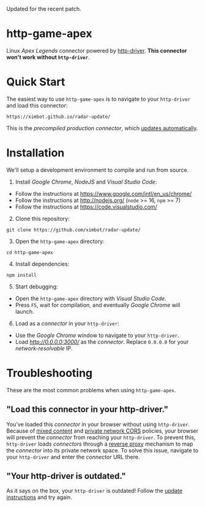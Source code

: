 Updated for the recent patch.

# http-game-apex

Linux *Apex Legends* connector powered by [http-driver](https://github.com/XRadius/http-driver). **This connector won't work without `http-driver`**.

# Quick Start

The easiest way to use `http-game-apex` is to navigate to your `http-driver` and load this connector:

```
https://ximbot.github.io/radar-update/
```

This is the *precompiled production connector*, which [updates automatically](https://github.com/XRadius/http-game-apex/deployments/).

# Installation

We'll setup a development environment to compile and run from source.

1. Install *Google Chrome*, *NodeJS* and *Visual Studio Code*:

* Follow the instructions at https://www.google.com/intl/en_us/chrome/
* Follow the instructions at http://nodejs.org/ (`node` >= 16, `npm` >= 7)
* Follow the instructions at https://code.visualstudio.com/

2. Clone this repository:

```
git clone https://github.com/ximbot/radar-update/
```

3. Open the `http-game-apex` directory:

```
cd http-game-apex
```

4. Install dependencies:

```
npm install
```

5. Start debugging:

* Open the `http-game-apex` directory with *Visual Studio Code*.
* Press `F5`, wait for compilation, and eventually *Google Chrome* will launch.

6. Load as a *connector* in your `http-driver`:

* Use the *Google Chrome* window to navigate to your `http-driver`.
* Load *http://0.0.0.0:3000/* as the *connector*. Replace `0.0.0.0` for your *network-resolvable* IP.

# Troubleshooting

These are the most common problems when using `http-game-apex`.

## "Load this connector in your http-driver."

You've loaded this *connector* in your browser without using `http-driver`. Because of [mixed content](https://developer.mozilla.org/en-US/docs/Web/Security/Mixed_content#warnings_in_firefox_web_console) and [private network CORS](https://web.dev/cors-rfc1918-feedback/) policies, your browser will prevent the *connector* from reaching your `http-driver`. To prevent this, `http-driver` loads *connectors* through a [reverse proxy](https://developer.mozilla.org/en-US/docs/Web/HTTP/Proxy_servers_and_tunneling) mechanism to map the *connector* into its private network space. To solve this issue, navigate to your `http-driver` and enter the *connector* URL there.

## "Your http-driver is outdated."

As it says on the box, your `http-driver` is outdated! Follow the [update instructions](https://github.com/XRadius/http-driver#updating) and try again.
